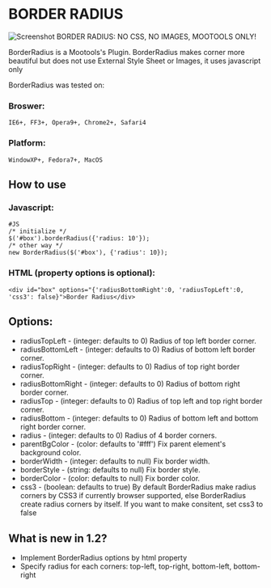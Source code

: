 BORDER RADIUS
===========
![Screenshot](http://img198.imageshack.us/img198/3932/borderradius.png)
BORDER RADIUS: NO CSS, NO IMAGES, MOOTOOLS ONLY!

BorderRadius is a Mootools's Plugin. BorderRadius makes corner more beautiful but does not use External Style Sheet or Images, it uses javascript only

BorderRadius was tested on: 
### Broswer: 
    IE6+, FF3+, Opera9+, Chrome2+, Safari4
### Platform: 
    WindowXP+, Fedora7+, MacOS
	


How to use
----------

### Javascript:
    #JS
	/* initialize */
	$('#box').borderRadius({'radius: 10'});
	/* other way */
	new BorderRadius($('#box'), {'radius': 10});
	
### HTML (property options is optional):
    <div id="box" options="{'radiusBottomRight':0, 'radiusTopLeft':0, 'css3': false}">Border Radius</div>
    
Options:
----------
* radiusTopLeft - (integer: defaults to 0) Radius of top left border corner.
* radiusBottomLeft - (integer: defaults to 0) Radius of bottom left border corner.
* radiusTopRight - (integer: defaults to 0) Radius of top right border corner.
* radiusBottomRight - (integer: defaults to 0) Radius of bottom right border corner.
* radiusTop - (integer: defaults to 0) Radius of top left and top right border corner.
* radiusBottom - (integer: defaults to 0) Radius of bottom left and bottom right border corner.
* radius - (integer: defaults to 0) Radius of 4 border corners.
* parentBgColor - (color: defaults to '#fff') Fix parent element's background color.
* borderWidth - (integer: defaults to null) Fix border width.
* borderStyle - (string: defaults to null) Fix border style.
* borderColor - (color: defaults to null) Fix border color.
* css3 - (boolean: defaults to true) By default BorderRadius make radius corners by CSS3 if currently browser supported, else BorderRadius create radius corners by itself. If you want to make consitent, set css3 to false
    
What is new in 1.2?
----------
- Implement BorderRadius options by html property
- Specify radius for each corners: top-left, top-right, bottom-left, bottom-right

